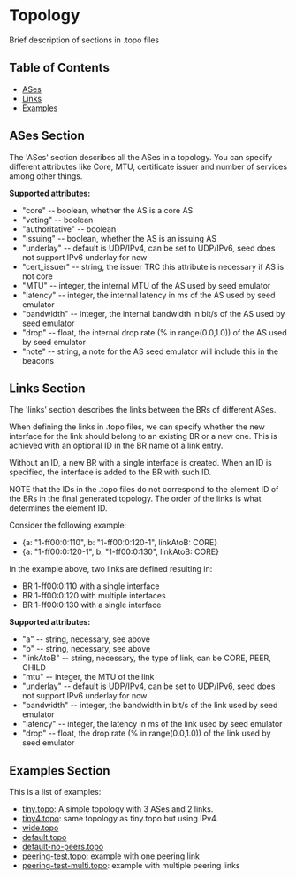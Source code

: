 # Topology

Brief description of sections in .topo files

## Table of Contents

- [ASes](#ases-section)
- [Links](#links-section)
- [Examples](#examples-section)

## ASes Section

The 'ASes' section describes all the ASes in a topology.
You can specify different attributes like Core, MTU, certificate issuer and number
of services among other things.

**Supported attributes:**
- "core" -- boolean, whether the AS is a core AS
- "voting" -- boolean
- "authoritative" -- boolean
- "issuing" -- boolean, whether the AS is an issuing AS
- "underlay" -- default is UDP/IPv4, can be set to UDP/IPv6, seed does not support IPv6 underlay for now
- "cert_issuer" -- string, the issuer TRC this attribute is necessary if AS is not core
- "MTU" -- integer, the internal MTU of the AS used by seed emulator
- "latency" -- integer, the internal latency in ms of the AS used by seed emulator
- "bandwidth" -- integer, the internal bandwidth in bit/s of the AS used by seed emulator
- "drop" -- float, the internal drop rate (% in range(0.0,1.0)) of the AS used by seed emulator
- "note" -- string, a note for the AS seed emulator will include this in the beacons


## Links Section

The 'links' section describes the links between the BRs of different ASes.

When defining the links in .topo files, we can specify whether the new interface
for the link should belong to an existing BR or a new one. This is achieved with
an optional ID in the BR name of a link entry.

Without an ID, a new BR with a single interface is created.
When an ID is specified, the interface is added to the BR with such ID.

NOTE that the IDs in the .topo files do not correspond to the element ID of the
BRs in the final generated topology. The order of the links is what determines
the element ID.

Consider the following example:

- {a: "1-ff00:0:110",   b: "1-ff00:0:120-1", linkAtoB: CORE}
- {a: "1-ff00:0:120-1", b: "1-ff00:0:130", linkAtoB: CORE}

In the example above, two links are defined resulting in:

- BR 1-ff00:0:110 with a single interface
- BR 1-ff00:0:120 with multiple interfaces
- BR 1-ff00:0:130 with a single interface

**Supported attributes:**
- "a" -- string, necessary, see above
- "b" -- string, necessary, see above
- "linkAtoB" -- string, necessary, the type of link, can be CORE, PEER, CHILD
- "mtu" -- integer, the MTU of the link
- "underlay" -- default is UDP/IPv4, can be set to UDP/IPv6, seed does not support IPv6 underlay for now
- "bandwidth" -- integer, the bandwidth in bit/s of the link used by seed emulator
- "latency" -- integer, the latency in ms of the link used by seed emulator
- "drop" -- float, the drop rate (% in range(0.0,1.0)) of the link used by seed emulator


## Examples Section

This is a list of examples:
 
- [tiny.topo](tiny.topo): A simple topology with 3 ASes and 2 links.
- [tiny4.topo](tiny4.topo): same topology as tiny.topo but using IPv4.
- [wide.topo](wide.topo)
- [default.topo](default.topo)
- [default-no-peers.topo](default-no-peers.topo)
- [peering-test.topo](peering-test.topo): example with one peering link
- [peering-test-multi.topo](peering-test-multi.topo): example with multiple peering links